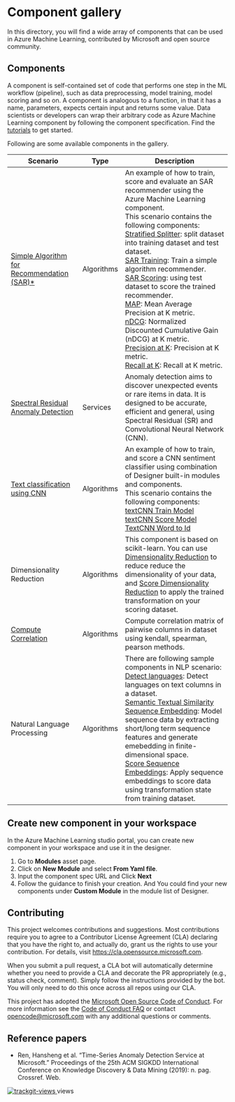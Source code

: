 # Component gallery
In this directory, you will find a wide array of components that can be used in Azure Machine Learning, contributed by Microsoft and open source community. 

## Components
A component is self-contained set of code that performs one step in the ML workflow (pipeline), such as data preprocessing, model training, model scoring and so on. A component is analogous to a function, in that it has a name, parameters, expects certain input and returns some value. Data scientists or developers can wrap their arbitrary code as Azure Machine Learning component by following the component specification. Find the [tutorials](../tutorial) to get started.

Following are some available components in the gallery.

| Scenario | Type | Description |
| --- | --- | --- |
|[Simple Algorithm for Recommendation (SAR)*](https://github.com/microsoft/recommenders/tree/master/examples/00_quick_start) | Algorithms | An example of how to train, score and evaluate an SAR recommender using the Azure Machine Learning component. </br> This scenario contains the following components: </br> [Stratified Splitter](https://github.com/microsoft/recommenders/blob/andreas/hyperdrive/reco_utils/azureml/azureml_designer_modules/module_specs/stratified_splitter.yaml): split dataset into training dataset and test dataset. </br> [SAR Training](https://github.com/microsoft/recommenders/blob/andreas/hyperdrive/reco_utils/azureml/azureml_designer_modules/module_specs/sar_train.yaml): Train a simple algorithm recommender. </br> [SAR Scoring](https://github.com/microsoft/recommenders/blob/andreas/hyperdrive/reco_utils/azureml/azureml_designer_modules/module_specs/sar_score.yaml): using test dataset to score the trained recommender. </br> [MAP](https://github.com/microsoft/recommenders/blob/andreas/hyperdrive/reco_utils/azureml/azureml_designer_modules/module_specs/map.yaml): Mean Average Precision at K metric. </br> [nDCG](https://github.com/microsoft/recommenders/blob/andreas/hyperdrive/reco_utils/azureml/azureml_designer_modules/module_specs/ndcg.yaml): Normalized Discounted Cumulative Gain (nDCG) at K metric. </br> [Precision at K](https://github.com/microsoft/recommenders/blob/andreas/hyperdrive/reco_utils/azureml/azureml_designer_modules/module_specs/precision_at_k.yaml): Precision at K metric. </br> [Recall at K](https://github.com/microsoft/recommenders/blob/andreas/hyperdrive/reco_utils/azureml/azureml_designer_modules/module_specs/recall_at_k.yaml): Recall at K metric. 
|[Spectral Residual Anomaly Detection](https://github.com/microsoft/anomalydetector/tree/master/aml_module#spectral-residual-anomaly-detection-module)| Services | Anomaly detection aims to discover unexpected events or rare items in data. It is designed to be accurate, efficient and general, using Spectral Residual (SR) and Convolutional Neural Network (CNN).
| [Text classification using CNN](./text-cnn) | Algorithms | An example of how to train, and score a CNN sentiment classifier using combination of Designer built-in modules and components. </br> This scenario contains the following components:</br> [textCNN Train Model](./text-cnn/textcnn-train/train.yaml) </br> [textCNN Score Model](./text-cnn/text-score/score.yaml) </br> [TextCNN Word to Id](./text-cnn/textcnn-preprocess/preprocess.yaml) </br> 
| Dimensionality Reduction | Algorithms | This component is based on scikit-learn. You can use [Dimensionality Reduction](./dimensionality_reduction/module_specs/pca_train_module.yaml) to reduce reduce the dimensionality of your data, and [Score Dimensionality Reduction](./dimensionality_reduction/module_specs/pca_score_module.yaml) to apply the trained transformation on your scoring dataset.
| [Compute Correlation](./compute_correlation/module_specs/compute_correlation_module.yaml) | Algorithms | Compute correlation matrix of pairwise columns in dataset using kendall, spearman, pearson methods. 
| Natural Language Processing | Algorithms | There are following sample components in NLP scenario: </br> [Detect languages](./detect_languages/module_specs/languages_module.yaml): Detect languages on text columns in a dataset. </br> [Semantic Textual Similarity](./semantic_textual_similarity/module_specs/sts_module.yaml) </br> [Sequence Embedding](./sequence_embedding/module_specs/sgt_train_module.yaml): Model sequence data by extracting short/long term sequence features and generate emebedding in finite-dimensional space. </br> [Score Sequence Embeddings](./sequence_embedding/module_specs/sgt_score_module.yaml): Apply sequence embeddings to score data using transformation state from training dataset. |

## Create new component in your workspace

In the Azure Machine Learning studio portal, you can create new component in your workspace and use it in the designer.
1. Go to **Modules** asset page.
1. Click on **New Module** and select **From Yaml file**.
1. Input the component spec URL and Click **Next**
1. Follow the guidance to finish your creation. And You could find your new components under **Custom Module** in the module list of Designer.


## Contributing

This project welcomes contributions and suggestions.  Most contributions require you to agree to a
Contributor License Agreement (CLA) declaring that you have the right to, and actually do, grant us
the rights to use your contribution. For details, visit https://cla.opensource.microsoft.com.

When you submit a pull request, a CLA bot will automatically determine whether you need to provide
a CLA and decorate the PR appropriately (e.g., status check, comment). Simply follow the instructions
provided by the bot. You will only need to do this once across all repos using our CLA.

This project has adopted the [Microsoft Open Source Code of Conduct](https://opensource.microsoft.com/codeofconduct/).
For more information see the [Code of Conduct FAQ](https://opensource.microsoft.com/codeofconduct/faq/) or
contact [opencode@microsoft.com](mailto:opencode@microsoft.com) with any additional questions or comments.

## Reference papers
- Ren, Hansheng et al. “Time-Series Anomaly Detection Service at Microsoft.” Proceedings of the 25th ACM SIGKDD International Conference on Knowledge Discovery & Data Mining (2019): n. pag. Crossref. Web.


<a href="https://trackgit.com">
<img src="https://sfy.cx/u/oFs" alt="trackgit-views" />
</a> views